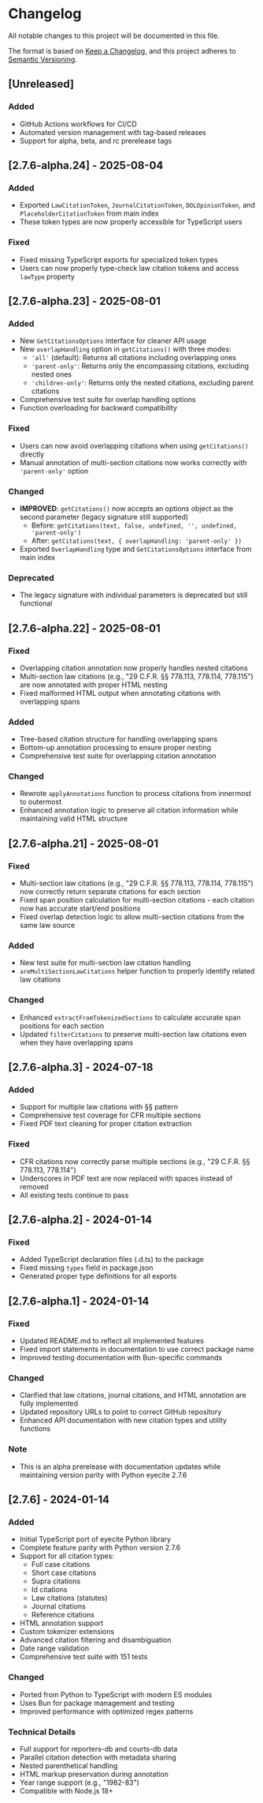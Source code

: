 # Changelog

All notable changes to this project will be documented in this file.

The format is based on [Keep a Changelog](https://keepachangelog.com/en/1.0.0/),
and this project adheres to [Semantic Versioning](https://semver.org/spec/v2.0.0.html).

## [Unreleased]

### Added
- GitHub Actions workflows for CI/CD
- Automated version management with tag-based releases
- Support for alpha, beta, and rc prerelease tags

## [2.7.6-alpha.24] - 2025-08-04

### Added
- Exported `LawCitationToken`, `JournalCitationToken`, `DOLOpinionToken`, and `PlaceholderCitationToken` from main index
- These token types are now properly accessible for TypeScript users

### Fixed
- Fixed missing TypeScript exports for specialized token types
- Users can now properly type-check law citation tokens and access `lawType` property

## [2.7.6-alpha.23] - 2025-08-01

### Added
- New `GetCitationsOptions` interface for cleaner API usage
- New `overlapHandling` option in `getCitations()` with three modes:
  - `'all'` (default): Returns all citations including overlapping ones
  - `'parent-only'`: Returns only the encompassing citations, excluding nested ones
  - `'children-only'`: Returns only the nested citations, excluding parent citations
- Comprehensive test suite for overlap handling options
- Function overloading for backward compatibility

### Fixed
- Users can now avoid overlapping citations when using `getCitations()` directly
- Manual annotation of multi-section citations now works correctly with `'parent-only'` option

### Changed
- **IMPROVED**: `getCitations()` now accepts an options object as the second parameter (legacy signature still supported)
  - Before: `getCitations(text, false, undefined, '', undefined, 'parent-only')`
  - After: `getCitations(text, { overlapHandling: 'parent-only' })`
- Exported `OverlapHandling` type and `GetCitationsOptions` interface from main index

### Deprecated
- The legacy signature with individual parameters is deprecated but still functional

## [2.7.6-alpha.22] - 2025-08-01

### Fixed
- Overlapping citation annotation now properly handles nested citations
- Multi-section law citations (e.g., "29 C.F.R. §§ 778.113, 778.114, 778.115") are now annotated with proper HTML nesting
- Fixed malformed HTML output when annotating citations with overlapping spans

### Added
- Tree-based citation structure for handling overlapping spans
- Bottom-up annotation processing to ensure proper nesting
- Comprehensive test suite for overlapping citation annotation

### Changed
- Rewrote `applyAnnotations` function to process citations from innermost to outermost
- Enhanced annotation logic to preserve all citation information while maintaining valid HTML structure

## [2.7.6-alpha.21] - 2025-08-01

### Fixed
- Multi-section law citations (e.g., "29 C.F.R. §§ 778.113, 778.114, 778.115") now correctly return separate citations for each section
- Fixed span position calculation for multi-section citations - each citation now has accurate start/end positions
- Fixed overlap detection logic to allow multi-section citations from the same law source

### Added
- New test suite for multi-section law citation handling
- `areMultiSectionLawCitations` helper function to properly identify related law citations

### Changed
- Enhanced `extractFromTokenizedSections` to calculate accurate span positions for each section
- Updated `filterCitations` to preserve multi-section law citations even when they have overlapping spans

## [2.7.6-alpha.3] - 2024-07-18

### Added
- Support for multiple law citations with §§ pattern
- Comprehensive test coverage for CFR multiple sections
- Fixed PDF text cleaning for proper citation extraction

### Fixed
- CFR citations now correctly parse multiple sections (e.g., "29 C.F.R. §§ 778.113, 778.114")
- Underscores in PDF text are now replaced with spaces instead of removed
- All existing tests continue to pass

## [2.7.6-alpha.2] - 2024-01-14

### Fixed
- Added TypeScript declaration files (.d.ts) to the package
- Fixed missing `types` field in package.json
- Generated proper type definitions for all exports

## [2.7.6-alpha.1] - 2024-01-14

### Fixed
- Updated README.md to reflect all implemented features
- Fixed import statements in documentation to use correct package name
- Improved testing documentation with Bun-specific commands

### Changed
- Clarified that law citations, journal citations, and HTML annotation are fully implemented
- Updated repository URLs to point to correct GitHub repository
- Enhanced API documentation with new citation types and utility functions

### Note
- This is an alpha prerelease with documentation updates while maintaining version parity with Python eyecite 2.7.6

## [2.7.6] - 2024-01-14

### Added
- Initial TypeScript port of eyecite Python library
- Complete feature parity with Python version 2.7.6
- Support for all citation types:
  - Full case citations
  - Short case citations
  - Supra citations
  - Id citations
  - Law citations (statutes)
  - Journal citations
  - Reference citations
- HTML annotation support
- Custom tokenizer extensions
- Advanced citation filtering and disambiguation
- Date range validation
- Comprehensive test suite with 151 tests

### Changed
- Ported from Python to TypeScript with modern ES modules
- Uses Bun for package management and testing
- Improved performance with optimized regex patterns

### Technical Details
- Full support for reporters-db and courts-db data
- Parallel citation detection with metadata sharing
- Nested parenthetical handling
- HTML markup preservation during annotation
- Year range support (e.g., "1982-83")
- Compatible with Node.js 18+
